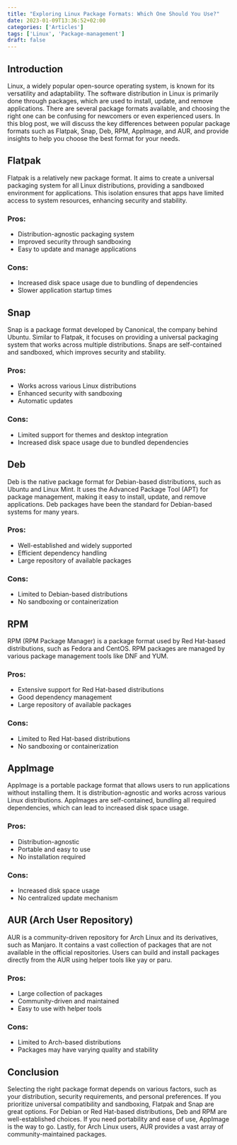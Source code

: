 ```yaml
---
title: "Exploring Linux Package Formats: Which One Should You Use?"
date: 2023-01-09T13:36:52+02:00
categories: ['Articles']
tags: ['Linux', 'Package-management']
draft: false
---
```


## Introduction

Linux, a widely popular open-source operating system, is known for its versatility and adaptability. 
The software distribution in Linux is primarily done through packages, which are used to install, update, and remove applications. 
There are several package formats available, and choosing the right one can be confusing for newcomers or even experienced users. 
In this blog post, we will discuss the key differences between popular package formats such as Flatpak, Snap, Deb, RPM, AppImage, and AUR, and provide insights to help you choose the best format for your needs.

## Flatpak

Flatpak is a relatively new package format. 
It aims to create a universal packaging system for all Linux distributions, providing a sandboxed environment for applications. 
This isolation ensures that apps have limited access to system resources, enhancing security and stability.

### Pros:

- Distribution-agnostic packaging system
- Improved security through sandboxing
- Easy to update and manage applications

### Cons:

- Increased disk space usage due to bundling of dependencies
- Slower application startup times

## Snap

Snap is a package format developed by Canonical, the company behind Ubuntu. 
Similar to Flatpak, it focuses on providing a universal packaging system that works across multiple distributions. 
Snaps are self-contained and sandboxed, which improves security and stability.

### Pros:

- Works across various Linux distributions
- Enhanced security with sandboxing
- Automatic updates

### Cons:

- Limited support for themes and desktop integration
- Increased disk space usage due to bundled dependencies

## Deb

Deb is the native package format for Debian-based distributions, such as Ubuntu and Linux Mint. 
It uses the Advanced Package Tool (APT) for package management, making it easy to install, update, and remove applications. 
Deb packages have been the standard for Debian-based systems for many years.

### Pros:

- Well-established and widely supported
- Efficient dependency handling
- Large repository of available packages

### Cons:

- Limited to Debian-based distributions
- No sandboxing or containerization

## RPM

RPM (RPM Package Manager) is a package format used by Red Hat-based distributions, such as Fedora and CentOS. 
RPM packages are managed by various package management tools like DNF and YUM.

### Pros:

- Extensive support for Red Hat-based distributions
- Good dependency management
- Large repository of available packages

### Cons:

- Limited to Red Hat-based distributions
- No sandboxing or containerization

## AppImage

AppImage is a portable package format that allows users to run applications without installing them. 
It is distribution-agnostic and works across various Linux distributions. 
AppImages are self-contained, bundling all required dependencies, which can lead to increased disk space usage.

### Pros:

- Distribution-agnostic
- Portable and easy to use
- No installation required

### Cons:

- Increased disk space usage
- No centralized update mechanism

## AUR (Arch User Repository)

AUR is a community-driven repository for Arch Linux and its derivatives, such as Manjaro. 
It contains a vast collection of packages that are not available in the official repositories. 
Users can build and install packages directly from the AUR using helper tools like yay or paru.

### Pros:

- Large collection of packages
- Community-driven and maintained
- Easy to use with helper tools

### Cons:

- Limited to Arch-based distributions
- Packages may have varying quality and stability

## Conclusion

Selecting the right package format depends on various factors, such as your distribution, security requirements, and personal preferences. 
If you prioritize universal compatibility and sandboxing, Flatpak and Snap are great options. 
For Debian or Red Hat-based distributions, Deb and RPM are well-established choices. 
If you need portability and ease of use, AppImage is the way to go. Lastly, for Arch Linux users, AUR provides a vast array of community-maintained packages.

